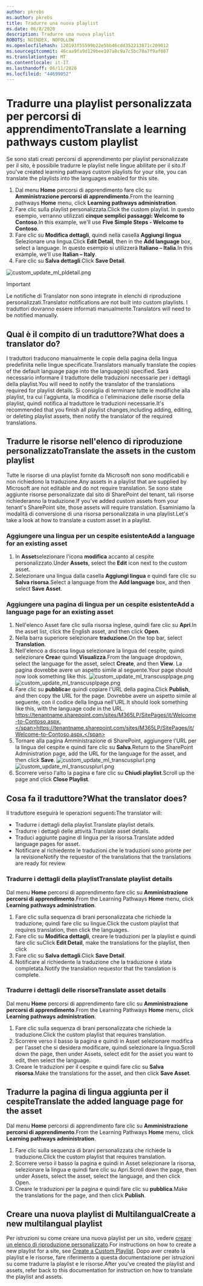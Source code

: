 ```yaml
---
author: pkrebs
ms.author: pkrebs
title: Tradurre una nuova playlist
ms.date: 06/8/2020
description: Tradurre una nuova playlist
ROBOTS: NOINDEX, NOFOLLOW
ms.openlocfilehash: 120193f55599b22e5bb46cdd352213871c209012
ms.sourcegitcommit: 46caa9fa9d129bee107a8c9a7c5bc70a7f9af087
ms.translationtype: MT
ms.contentlocale: it-IT
ms.lasthandoff: 06/11/2020
ms.locfileid: "44699052"
---
```

# <a name="translate-a-learning-pathways-custom-playlist"></a><span data-ttu-id="ca1c3-103">Tradurre una playlist personalizzata per percorsi di apprendimento</span><span class="sxs-lookup"><span data-stu-id="ca1c3-103">Translate a learning pathways custom playlist</span></span>
<span data-ttu-id="ca1c3-104">Se sono stati creati percorsi di apprendimento per playlist personalizzate per il sito, è possibile tradurre le playlist nelle lingue abilitate per il sito.</span><span class="sxs-lookup"><span data-stu-id="ca1c3-104">If you've created learning pathways custom playlists for your site, you can translate the playlists into the languages enabled for this site.</span></span>

1.  <span data-ttu-id="ca1c3-105">Dal menu **Home** percorsi di apprendimento fare clic su **Amministrazione percorsi di apprendimento**.</span><span class="sxs-lookup"><span data-stu-id="ca1c3-105">From the learning pathways **Home** menu, click **Learning pathways administration**.</span></span> 
2.  <span data-ttu-id="ca1c3-106">Fare clic sulla playlist personalizzata.</span><span class="sxs-lookup"><span data-stu-id="ca1c3-106">Click the custom playlist.</span></span> <span data-ttu-id="ca1c3-107">In questo esempio, verranno utilizzati **cinque semplici passaggi: Welcome to Contoso**.</span><span class="sxs-lookup"><span data-stu-id="ca1c3-107">In this example, we'll use **Five Simple Steps - Welcome to Contoso**.</span></span> 
3.  <span data-ttu-id="ca1c3-108">Fare clic su **Modifica dettagli**, quindi nella casella **Aggiungi lingua** Selezionare una lingua.</span><span class="sxs-lookup"><span data-stu-id="ca1c3-108">Click **Edit Detail**, then in the **Add language** box, select a language.</span></span> <span data-ttu-id="ca1c3-109">In questo esempio si utilizzerà **Italiano – Italia**.</span><span class="sxs-lookup"><span data-stu-id="ca1c3-109">In this example, we'll use **Italian – Italy**.</span></span> 
5.  <span data-ttu-id="ca1c3-110">Fare clic su **Salva dettagli**.</span><span class="sxs-lookup"><span data-stu-id="ca1c3-110">Click **Save Detail**.</span></span> 

![custom_update_ml_pldetail.png](media/custom_update_ml_pldetail.png)

> [!IMPORTANT]
> <span data-ttu-id="ca1c3-112">Le notifiche di Translator non sono integrate in elenchi di riproduzione personalizzati.</span><span class="sxs-lookup"><span data-stu-id="ca1c3-112">Translator notifications are not built into custom playlists.</span></span> <span data-ttu-id="ca1c3-113">I traduttori dovranno essere informati manualmente.</span><span class="sxs-lookup"><span data-stu-id="ca1c3-113">Translators will need to be notified manually.</span></span> 

## <a name="what-does-a-translator-do"></a><span data-ttu-id="ca1c3-114">Qual è il compito di un traduttore?</span><span class="sxs-lookup"><span data-stu-id="ca1c3-114">What does a translator do?</span></span>
<span data-ttu-id="ca1c3-115">I traduttori traducono manualmente le copie della pagina della lingua predefinita nelle lingue specificate.</span><span class="sxs-lookup"><span data-stu-id="ca1c3-115">Translators manually translate the copies of the default language page into the language(s) specified.</span></span> <span data-ttu-id="ca1c3-116">Sarà necessario informare il traduttore delle traduzioni necessarie per i dettagli della playlist.</span><span class="sxs-lookup"><span data-stu-id="ca1c3-116">You will need to notify the translator of the translations required for playlist details.</span></span> <span data-ttu-id="ca1c3-117">Si consiglia di terminare tutte le modifiche alla playlist, tra cui l'aggiunta, la modifica o l'eliminazione delle risorse della playlist, quindi notifica al traduttore le traduzioni necessarie.</span><span class="sxs-lookup"><span data-stu-id="ca1c3-117">It's recommended that you finish all playlist changes,including adding, editing, or deleting playlist assets, then notify the translator of the required translations.</span></span>

## <a name="translate-the-assets-in-the-custom-playlist"></a><span data-ttu-id="ca1c3-118">Tradurre le risorse nell'elenco di riproduzione personalizzato</span><span class="sxs-lookup"><span data-stu-id="ca1c3-118">Translate the assets in the custom playlist</span></span>
<span data-ttu-id="ca1c3-119">Tutte le risorse di una playlist fornite da Microsoft non sono modificabili e non richiedono la traduzione.</span><span class="sxs-lookup"><span data-stu-id="ca1c3-119">Any assets in a playlist that are supplied by Microsoft are not editable and do not require translation.</span></span> <span data-ttu-id="ca1c3-120">Se sono state aggiunte risorse personalizzate dal sito di SharePoint del tenant, tali risorse richiederanno la traduzione.</span><span class="sxs-lookup"><span data-stu-id="ca1c3-120">If you’ve added custom assets from your tenant's SharePoint site, those assets will require translation.</span></span> <span data-ttu-id="ca1c3-121">Esaminiamo la modalità di conversione di una risorsa personalizzata in una playlist.</span><span class="sxs-lookup"><span data-stu-id="ca1c3-121">Let's take a look at how to translate a custom asset in a playlist.</span></span>

### <a name="add-a-language-for-an-existing-asset"></a><span data-ttu-id="ca1c3-122">Aggiungere una lingua per un cespite esistente</span><span class="sxs-lookup"><span data-stu-id="ca1c3-122">Add a language for an existing asset</span></span>
1. <span data-ttu-id="ca1c3-123">In **Asset**selezionare l'icona **modifica** accanto al cespite personalizzato.</span><span class="sxs-lookup"><span data-stu-id="ca1c3-123">Under **Assets**, select the **Edit** icon next to the custom asset.</span></span> 
2. <span data-ttu-id="ca1c3-124">Selezionare una lingua dalla casella **Aggiungi lingua** e quindi fare clic su **Salva risorsa**.</span><span class="sxs-lookup"><span data-stu-id="ca1c3-124">Select a language from the **Add language** box, and then select **Save Asset**.</span></span>

### <a name="add-a-language-page-for-an-existing-asset"></a><span data-ttu-id="ca1c3-125">Aggiungere una pagina di lingua per un cespite esistente</span><span class="sxs-lookup"><span data-stu-id="ca1c3-125">Add a language page for an existing asset</span></span>
1. <span data-ttu-id="ca1c3-126">Nell'elenco Asset fare clic sulla risorsa inglese, quindi fare clic su **Apri**.</span><span class="sxs-lookup"><span data-stu-id="ca1c3-126">In the asset list, click the English asset, and then click **Open**.</span></span>
2. <span data-ttu-id="ca1c3-127">Nella barra superiore selezionare **traduzione**.</span><span class="sxs-lookup"><span data-stu-id="ca1c3-127">On the top bar, select **Translation**.</span></span>
3. <span data-ttu-id="ca1c3-128">Nell'elenco a discesa lingua selezionare la lingua del cespite, quindi selezionare **Crea**e quindi **Visualizza**.</span><span class="sxs-lookup"><span data-stu-id="ca1c3-128">From the language dropdown, select the language for the asset, select **Create**, and then **View**.</span></span> <span data-ttu-id="ca1c3-129">La pagina dovrebbe avere un aspetto simile al seguente.</span><span class="sxs-lookup"><span data-stu-id="ca1c3-129">Your page should now look something like this.</span></span> 
<span data-ttu-id="ca1c3-130">![custom_update_ml_transcusplpage.png](media/custom_update_ml_transcusplpage.png)</span><span class="sxs-lookup"><span data-stu-id="ca1c3-130">![custom_update_ml_transcusplpage.png](media/custom_update_ml_transcusplpage.png)</span></span>
4. <span data-ttu-id="ca1c3-131">Fare clic su **pubblica**e quindi copiare l'URL della pagina.</span><span class="sxs-lookup"><span data-stu-id="ca1c3-131">Click **Publish**, and then copy the URL for the page.</span></span> <span data-ttu-id="ca1c3-132">Dovrebbe avere un aspetto simile al seguente, con il codice della lingua nell'URL.</span><span class="sxs-lookup"><span data-stu-id="ca1c3-132">It should look something like this, with the language code in the URL.</span></span>
<span data-ttu-id="ca1c3-133">https://tenantname.sharepoint.com/sites/M365LP/SitePages/it/Welcome-to-Contoso.aspx.</span><span class="sxs-lookup"><span data-stu-id="ca1c3-133">https://tenantname.sharepoint.com/sites/M365LP/SitePages/it/Welcome-to-Contoso.aspx.</span></span>
5. <span data-ttu-id="ca1c3-134">Tornare alla pagina Amministrazione di SharePoint, aggiungere l'URL per la lingua del cespite e quindi fare clic su **Salva**.</span><span class="sxs-lookup"><span data-stu-id="ca1c3-134">Return to the SharePoint Administration page, add the URL for the language for the asset, and then click **Save**.</span></span> 
<span data-ttu-id="ca1c3-135">![custom_update_ml_transcusplurl.png](media/custom_update_ml_transcusplurl.png)</span><span class="sxs-lookup"><span data-stu-id="ca1c3-135">![custom_update_ml_transcusplurl.png](media/custom_update_ml_transcusplurl.png)</span></span>
6.  <span data-ttu-id="ca1c3-136">Scorrere verso l'alto la pagina e fare clic su **Chiudi playlist**.</span><span class="sxs-lookup"><span data-stu-id="ca1c3-136">Scroll up the page and click **Close Playlist**.</span></span>

## <a name="what-the-translator-does"></a><span data-ttu-id="ca1c3-137">Cosa fa il traduttore?</span><span class="sxs-lookup"><span data-stu-id="ca1c3-137">What the translator does?</span></span>
<span data-ttu-id="ca1c3-138">Il traduttore eseguirà le operazioni seguenti:</span><span class="sxs-lookup"><span data-stu-id="ca1c3-138">The translator will:</span></span>
- <span data-ttu-id="ca1c3-139">Tradurre i dettagli della playlist.</span><span class="sxs-lookup"><span data-stu-id="ca1c3-139">Translate playlist details.</span></span>
- <span data-ttu-id="ca1c3-140">Tradurre i dettagli delle attività.</span><span class="sxs-lookup"><span data-stu-id="ca1c3-140">Translate asset details.</span></span>
- <span data-ttu-id="ca1c3-141">Traduci aggiunte pagine di lingua per la risorsa.</span><span class="sxs-lookup"><span data-stu-id="ca1c3-141">Translate added language pages for asset.</span></span>
- <span data-ttu-id="ca1c3-142">Notificare al richiedente le traduzioni che le traduzioni sono pronte per la revisione</span><span class="sxs-lookup"><span data-stu-id="ca1c3-142">Notify the requestor of the translations that the translations are ready for review</span></span>

### <a name="translate-playlist-details"></a><span data-ttu-id="ca1c3-143">Tradurre i dettagli della playlist</span><span class="sxs-lookup"><span data-stu-id="ca1c3-143">Translate playlist details</span></span>
<span data-ttu-id="ca1c3-144">Dal menu **Home** percorsi di apprendimento fare clic su **Amministrazione percorsi di apprendimento**.</span><span class="sxs-lookup"><span data-stu-id="ca1c3-144">From the Learning Pathways **Home** menu, click **Learning pathways administration**.</span></span> 
1. <span data-ttu-id="ca1c3-145">Fare clic sulla sequenza di brani personalizzata che richiede la traduzione, quindi fare clic su lingue.</span><span class="sxs-lookup"><span data-stu-id="ca1c3-145">Click the custom playlist that requires translation, then click the languages.</span></span> 
2. <span data-ttu-id="ca1c3-146">Fare clic su **Modifica dettagli**, creare le traduzioni per la playlist e quindi fare clic su</span><span class="sxs-lookup"><span data-stu-id="ca1c3-146">Click **Edit Detail**, make the translations for the playlist, then click</span></span> 
3. <span data-ttu-id="ca1c3-147">Fare clic su **Salva dettagli**.</span><span class="sxs-lookup"><span data-stu-id="ca1c3-147">Click **Save Detail**.</span></span> 
4. <span data-ttu-id="ca1c3-148">Notificare al richiedente la traduzione che la traduzione è stata completata.</span><span class="sxs-lookup"><span data-stu-id="ca1c3-148">Notify the translation requestor that the translation is complete.</span></span> 

### <a name="translate-asset-details"></a><span data-ttu-id="ca1c3-149">Tradurre i dettagli delle risorse</span><span class="sxs-lookup"><span data-stu-id="ca1c3-149">Translate asset details</span></span>
<span data-ttu-id="ca1c3-150">Dal menu **Home** percorsi di apprendimento fare clic su **Amministrazione percorsi di apprendimento**.</span><span class="sxs-lookup"><span data-stu-id="ca1c3-150">From the Learning Pathways **Home** menu, click **Learning pathways administration**.</span></span> 
1. <span data-ttu-id="ca1c3-151">Fare clic sulla sequenza di brani personalizzata che richiede la traduzione.</span><span class="sxs-lookup"><span data-stu-id="ca1c3-151">Click the custom playlist that requires translation.</span></span> 
2. <span data-ttu-id="ca1c3-152">Scorrere verso il basso la pagina e quindi in Asset selezionare modifica per l'asset che si desidera modificare, quindi selezionare la lingua.</span><span class="sxs-lookup"><span data-stu-id="ca1c3-152">Scroll down the page, then under Assets, select edit for the asset you want to edit, then select the language.</span></span> 
3. <span data-ttu-id="ca1c3-153">Creare le traduzioni per il cespite e quindi fare clic su **Salva risorsa**.</span><span class="sxs-lookup"><span data-stu-id="ca1c3-153">Make the translations for the asset, and then click **Save Asset**.</span></span>  

## <a name="translate-the-added-language-page-for-the-asset"></a><span data-ttu-id="ca1c3-154">Tradurre la pagina di lingua aggiunta per il cespite</span><span class="sxs-lookup"><span data-stu-id="ca1c3-154">Translate the added language page for the asset</span></span>
<span data-ttu-id="ca1c3-155">Dal menu **Home** percorsi di apprendimento fare clic su **Amministrazione percorsi di apprendimento**.</span><span class="sxs-lookup"><span data-stu-id="ca1c3-155">From the Learning Pathways **Home** menu, click **Learning pathways administration**.</span></span> 
1. <span data-ttu-id="ca1c3-156">Fare clic sulla sequenza di brani personalizzata che richiede la traduzione.</span><span class="sxs-lookup"><span data-stu-id="ca1c3-156">Click the custom playlist that requires translation.</span></span> 
2. <span data-ttu-id="ca1c3-157">Scorrere verso il basso la pagina e quindi in Asset selezionare la risorsa, selezionare la lingua e quindi fare clic su Apri.</span><span class="sxs-lookup"><span data-stu-id="ca1c3-157">Scroll down the page, then under Assets, select the asset, select the language, and then click Open.</span></span> 
3. <span data-ttu-id="ca1c3-158">Creare le traduzioni per la pagina e quindi fare clic su **pubblica**.</span><span class="sxs-lookup"><span data-stu-id="ca1c3-158">Make the translations for the page, and then click **Publish**.</span></span>  

## <a name="create-a-new-multilangual-playlist"></a><span data-ttu-id="ca1c3-159">Creare una nuova playlist di Multilangual</span><span class="sxs-lookup"><span data-stu-id="ca1c3-159">Create a new multilangual playlist</span></span>
<span data-ttu-id="ca1c3-160">Per istruzioni su come creare una nuova playlist per un sito, vedere [creare un elenco di riproduzione personalizzato](custom_createnewplaylist.md).</span><span class="sxs-lookup"><span data-stu-id="ca1c3-160">For instructions on how to create a new playlist for a site, see [Create a Custom Playlist](custom_createnewplaylist.md).</span></span> <span data-ttu-id="ca1c3-161">Dopo aver creato la playlist e le risorse, fare riferimento a questa documentazione per istruzioni su come tradurre la playlist e le risorse.</span><span class="sxs-lookup"><span data-stu-id="ca1c3-161">After you've created the playlist and assets, refer back to this documentation for instruction on how to translate the playlist and assets.</span></span> 